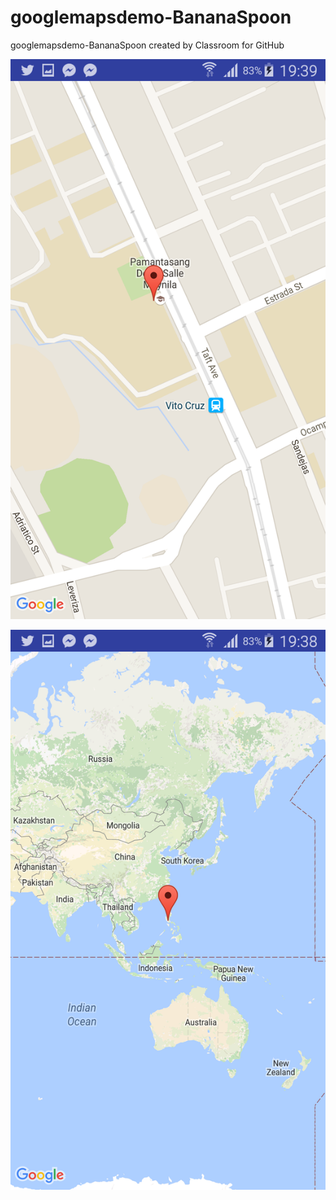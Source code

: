 # googlemapsdemo-BananaSpoon
googlemapsdemo-BananaSpoon created by Classroom for GitHub


![alt tag](https://github.com/DeLaSalleUniversity-Manila/googlemapsdemo-BananaSpoon/blob/master/device-2015-12-06-193948.png)

![alt tag](https://github.com/DeLaSalleUniversity-Manila/googlemapsdemo-BananaSpoon/blob/master/device-2015-12-06-193907.png)
